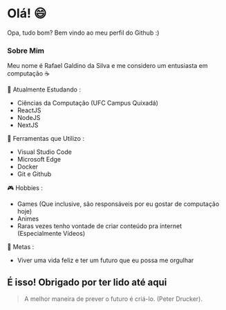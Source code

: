 # Olá! :smile:
Opa, tudo bom? Bem vindo ao meu perfil do Github :)

### Sobre Mim
Meu nome é Rafael Galdino da Silva e me considero um entusiasta em computação :coffee:

:blue_book: Atualmente Estudando :
- Ciências da Computação (UFC Campus Quixadá)
- ReactJS
- NodeJS
- NextJS

:wrench: Ferramentas que Utilizo :
- Visual Studio Code
- Microsoft Edge
- Docker
- Git e Github

:video_game: Hobbies : 
- Games (Que inclusive, são responsáveis por eu gostar de computação hoje)
- Animes
- Raras vezes tenho vontade de criar conteúdo pra internet (Especialmente Vídeos)

:memo: Metas :
- Viver uma vida feliz e ter um futuro que eu possa me orgulhar

## É isso! Obrigado por ter lido até aqui
> A melhor maneira de prever o futuro é criá-lo. (Peter Drucker).
